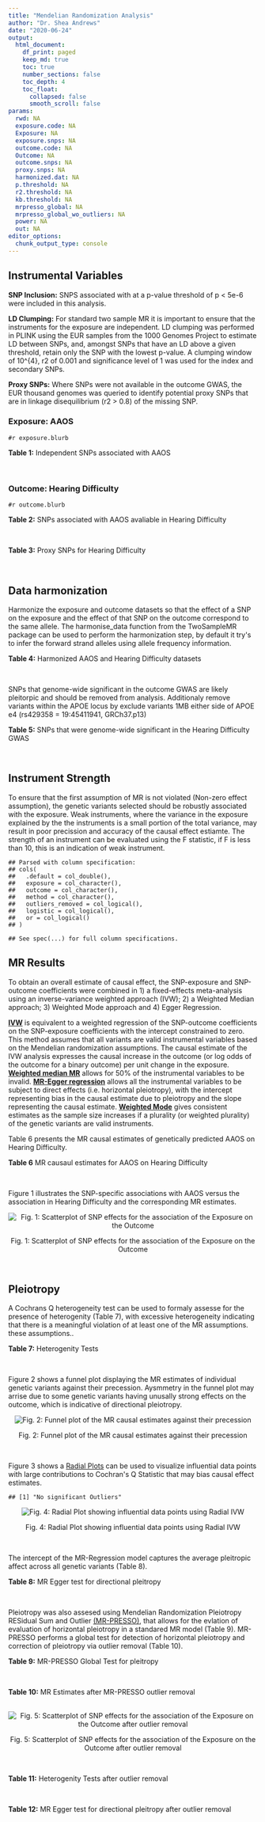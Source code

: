 ```yaml
---
title: "Mendelian Randomization Analysis"
author: "Dr. Shea Andrews"
date: "2020-06-24"
output:
  html_document:
    df_print: paged
    keep_md: true
    toc: true
    number_sections: false
    toc_depth: 4
    toc_float:
      collapsed: false
      smooth_scroll: false
params:
  rwd: NA
  exposure.code: NA
  Exposure: NA
  exposure.snps: NA
  outcome.code: NA
  Outcome: NA
  outcome.snps: NA
  proxy.snps: NA
  harmonized.dat: NA
  p.threshold: NA
  r2.threshold: NA
  kb.threshold: NA
  mrpresso_global: NA
  mrpresso_global_wo_outliers: NA
  power: NA
  out: NA
editor_options:
  chunk_output_type: console
---
```







## Instrumental Variables
**SNP Inclusion:** SNPS associated with at a p-value threshold of p < 5e-6 were included in this analysis.
<br>

**LD Clumping:** For standard two sample MR it is important to ensure that the instruments for the exposure are independent. LD clumping was performed in PLINK using the EUR samples from the 1000 Genomes Project to estimate LD between SNPs, and, amongst SNPs that have an LD above a given threshold, retain only the SNP with the lowest p-value. A clumping window of 10^{4}, r2 of 0.001 and significance level of 1 was used for the index and secondary SNPs.
<br>

**Proxy SNPs:** Where SNPs were not available in the outcome GWAS, the EUR thousand genomes was queried to identify potential proxy SNPs that are in linkage disequilibrium (r2 > 0.8) of the missing SNP.
<br>

### Exposure: AAOS
`#r exposure.blurb`
<br>

**Table 1:** Independent SNPs associated with AAOS
<div data-pagedtable="false">
  <script data-pagedtable-source type="application/json">
{"columns":[{"label":["SNP"],"name":[1],"type":["chr"],"align":["left"]},{"label":["CHROM"],"name":[2],"type":["dbl"],"align":["right"]},{"label":["POS"],"name":[3],"type":["dbl"],"align":["right"]},{"label":["REF"],"name":[4],"type":["chr"],"align":["left"]},{"label":["ALT"],"name":[5],"type":["chr"],"align":["left"]},{"label":["AF"],"name":[6],"type":["dbl"],"align":["right"]},{"label":["BETA"],"name":[7],"type":["dbl"],"align":["right"]},{"label":["SE"],"name":[8],"type":["dbl"],"align":["right"]},{"label":["Z"],"name":[9],"type":["dbl"],"align":["right"]},{"label":["P"],"name":[10],"type":["dbl"],"align":["right"]},{"label":["N"],"name":[11],"type":["dbl"],"align":["right"]},{"label":["TRAIT"],"name":[12],"type":["chr"],"align":["left"]}],"data":[{"1":"rs2649062","2":"1","3":"5799177","4":"A","5":"G","6":"0.3192","7":"0.0652","8":"0.0131","9":"4.977100","10":"6.120e-07","11":"40255","12":"AAOS"},{"1":"rs4662080","2":"1","3":"14363419","4":"C","5":"T","6":"0.6649","7":"0.1421","8":"0.0296","9":"4.800676","10":"1.586e-06","11":"40255","12":"AAOS"},{"1":"rs10919252","2":"1","3":"169802956","4":"C","5":"G","6":"0.3275","7":"0.0975","8":"0.0198","9":"4.924240","10":"8.182e-07","11":"40255","12":"AAOS"},{"1":"rs6701713","2":"1","3":"207786289","4":"A","5":"G","6":"0.7983","7":"-0.0709","8":"0.0146","9":"-4.856160","10":"1.184e-06","11":"40255","12":"AAOS"},{"1":"rs144505123","2":"1","3":"221802052","4":"C","5":"T","6":"0.0113","7":"0.7709","8":"0.1609","9":"4.791175","10":"1.661e-06","11":"40255","12":"AAOS"},{"1":"rs6718282","2":"2","3":"18039651","4":"G","5":"A","6":"0.0440","7":"-0.1421","8":"0.0308","9":"-4.613636","10":"3.840e-06","11":"40255","12":"AAOS"},{"1":"rs114131510","2":"2","3":"78420700","4":"A","5":"G","6":"0.0162","7":"0.6419","8":"0.1406","9":"4.565430","10":"4.949e-06","11":"40255","12":"AAOS"},{"1":"rs12615104","2":"2","3":"109820829","4":"T","5":"C","6":"0.2566","7":"-0.1057","8":"0.0221","9":"-4.782810","10":"1.829e-06","11":"40255","12":"AAOS"},{"1":"rs111906619","2":"2","3":"127789085","4":"C","5":"T","6":"0.0709","7":"0.1268","8":"0.0256","9":"4.953125","10":"7.088e-07","11":"40255","12":"AAOS"},{"1":"rs6431219","2":"2","3":"127862133","4":"C","5":"T","6":"0.4163","7":"0.0774","8":"0.0124","9":"6.241935","10":"3.897e-10","11":"40255","12":"AAOS"},{"1":"rs359982","2":"2","3":"219826934","4":"A","5":"G","6":"0.0781","7":"0.2660","8":"0.0513","9":"5.185190","10":"2.159e-07","11":"40255","12":"AAOS"},{"1":"rs116341973","2":"3","3":"63462893","4":"A","5":"G","6":"0.0227","7":"0.2057","8":"0.0399","9":"5.155390","10":"2.478e-07","11":"40255","12":"AAOS"},{"1":"rs145799027","2":"3","3":"114438213","4":"T","5":"C","6":"0.0147","7":"0.7485","8":"0.1601","9":"4.675200","10":"2.933e-06","11":"40255","12":"AAOS"},{"1":"rs71602496","2":"4","3":"661002","4":"A","5":"G","6":"0.1453","7":"0.0780","8":"0.0171","9":"4.561400","10":"4.978e-06","11":"40255","12":"AAOS"},{"1":"rs115803892","2":"4","3":"134185712","4":"G","5":"A","6":"0.0129","7":"0.9151","8":"0.1973","9":"4.638115","10":"3.498e-06","11":"40255","12":"AAOS"},{"1":"rs1689013","2":"4","3":"181048651","4":"T","5":"C","6":"0.2493","7":"0.0637","8":"0.0139","9":"4.582730","10":"4.657e-06","11":"40255","12":"AAOS"},{"1":"rs144202318","2":"5","3":"165711579","4":"G","5":"A","6":"0.0135","7":"0.7219","8":"0.1572","9":"4.592239","10":"4.356e-06","11":"40255","12":"AAOS"},{"1":"rs77345379","2":"6","3":"69273670","4":"C","5":"T","6":"0.0185","7":"0.2291","8":"0.0501","9":"4.572854","10":"4.830e-06","11":"40255","12":"AAOS"},{"1":"rs12153819","2":"6","3":"83773049","4":"C","5":"T","6":"0.1018","7":"-0.1092","8":"0.0235","9":"-4.646809","10":"3.291e-06","11":"40255","12":"AAOS"},{"1":"rs17170228","2":"7","3":"33076314","4":"G","5":"A","6":"0.0623","7":"0.1215","8":"0.0248","9":"4.899194","10":"1.004e-06","11":"40255","12":"AAOS"},{"1":"rs149907089","2":"7","3":"151626353","4":"G","5":"C","6":"0.0162","7":"0.7109","8":"0.1535","9":"4.631270","10":"3.637e-06","11":"40255","12":"AAOS"},{"1":"rs2725066","2":"8","3":"4438058","4":"T","5":"A","6":"0.5128","7":"-0.0936","8":"0.0191","9":"-4.900524","10":"9.948e-07","11":"40255","12":"AAOS"},{"1":"rs117201713","2":"8","3":"121340499","4":"G","5":"C","6":"0.0408","7":"0.2125","8":"0.0456","9":"4.660088","10":"3.120e-06","11":"40255","12":"AAOS"},{"1":"rs36033332","2":"9","3":"26834807","4":"C","5":"G","6":"0.0386","7":"0.4601","8":"0.0865","9":"5.319080","10":"1.030e-07","11":"40255","12":"AAOS"},{"1":"rs7930318","2":"11","3":"60033371","4":"C","5":"T","6":"0.5996","7":"0.0750","8":"0.0125","9":"6.000000","10":"2.245e-09","11":"40255","12":"AAOS"},{"1":"rs567075","2":"11","3":"85830157","4":"T","5":"C","6":"0.6903","7":"0.0900","8":"0.0132","9":"6.818180","10":"9.084e-12","11":"40255","12":"AAOS"},{"1":"rs11218343","2":"11","3":"121435587","4":"T","5":"C","6":"0.0395","7":"-0.1653","8":"0.0329","9":"-5.024320","10":"5.148e-07","11":"40255","12":"AAOS"},{"1":"rs7958488","2":"12","3":"6546166","4":"A","5":"T","6":"0.0195","7":"0.5085","8":"0.1111","9":"4.576960","10":"4.719e-06","11":"40255","12":"AAOS"},{"1":"rs1118069","2":"12","3":"84739181","4":"A","5":"T","6":"0.7195","7":"0.1012","8":"0.0216","9":"4.685190","10":"2.693e-06","11":"40255","12":"AAOS"},{"1":"rs140016885","2":"12","3":"99679113","4":"A","5":"G","6":"0.0144","7":"0.6851","8":"0.1416","9":"4.838280","10":"1.310e-06","11":"40255","12":"AAOS"},{"1":"rs9582517","2":"13","3":"102331030","4":"T","5":"C","6":"0.5073","7":"-0.1185","8":"0.0257","9":"-4.610890","10":"3.908e-06","11":"40255","12":"AAOS"},{"1":"rs146189059","2":"14","3":"47173254","4":"C","5":"G","6":"0.0111","7":"0.9444","8":"0.1835","9":"5.146590","10":"2.634e-07","11":"40255","12":"AAOS"},{"1":"rs17125944","2":"14","3":"53400629","4":"T","5":"C","6":"0.0924","7":"0.0960","8":"0.0203","9":"4.729060","10":"2.321e-06","11":"40255","12":"AAOS"},{"1":"rs150193285","2":"15","3":"75224360","4":"C","5":"T","6":"0.0109","7":"0.7622","8":"0.1650","9":"4.619394","10":"3.834e-06","11":"40255","12":"AAOS"},{"1":"rs9947273","2":"18","3":"35409158","4":"G","5":"A","6":"0.1431","7":"-0.0853","8":"0.0178","9":"-4.792135","10":"1.593e-06","11":"40255","12":"AAOS"},{"1":"rs62117204","2":"19","3":"45242967","4":"C","5":"T","6":"0.0601","7":"-0.1867","8":"0.0278","9":"-6.715827","10":"1.864e-11","11":"40255","12":"AAOS"},{"1":"rs76205446","2":"19","3":"45355267","4":"T","5":"A","6":"0.0143","7":"0.7096","8":"0.1234","9":"5.750405","10":"9.010e-09","11":"40255","12":"AAOS"},{"1":"rs2075650","2":"19","3":"45395619","4":"A","5":"G","6":"0.2197","7":"0.5502","8":"0.0223","9":"24.672600","10":"5.980e-134","11":"40255","12":"AAOS"},{"1":"rs141441332","2":"19","3":"45438575","4":"C","5":"A","6":"0.0110","7":"0.5383","8":"0.0632","9":"8.517405","10":"1.713e-17","11":"40255","12":"AAOS"},{"1":"rs204469","2":"19","3":"45490285","4":"A","5":"G","6":"0.9632","7":"0.1588","8":"0.0341","9":"4.656890","10":"3.269e-06","11":"40255","12":"AAOS"},{"1":"rs2827191","2":"21","3":"23361798","4":"C","5":"T","6":"0.2857","7":"0.1277","8":"0.0279","9":"4.577061","10":"4.895e-06","11":"40255","12":"AAOS"},{"1":"rs1043441","2":"22","3":"39130964","4":"C","5":"T","6":"0.2893","7":"-0.0639","8":"0.0135","9":"-4.733333","10":"2.110e-06","11":"40255","12":"AAOS"}],"options":{"columns":{"min":{},"max":[10]},"rows":{"min":[10],"max":[10]},"pages":{}}}
  </script>
</div>
<br>

### Outcome: Hearing Difficulty
`#r outcome.blurb`
<br>

**Table 2:** SNPs associated with AAOS avaliable in Hearing Difficulty
<div data-pagedtable="false">
  <script data-pagedtable-source type="application/json">
{"columns":[{"label":["SNP"],"name":[1],"type":["chr"],"align":["left"]},{"label":["CHROM"],"name":[2],"type":["dbl"],"align":["right"]},{"label":["POS"],"name":[3],"type":["dbl"],"align":["right"]},{"label":["REF"],"name":[4],"type":["chr"],"align":["left"]},{"label":["ALT"],"name":[5],"type":["chr"],"align":["left"]},{"label":["AF"],"name":[6],"type":["dbl"],"align":["right"]},{"label":["BETA"],"name":[7],"type":["dbl"],"align":["right"]},{"label":["SE"],"name":[8],"type":["dbl"],"align":["right"]},{"label":["Z"],"name":[9],"type":["dbl"],"align":["right"]},{"label":["P"],"name":[10],"type":["dbl"],"align":["right"]},{"label":["N"],"name":[11],"type":["dbl"],"align":["right"]},{"label":["TRAIT"],"name":[12],"type":["chr"],"align":["left"]}],"data":[{"1":"rs2649062","2":"1","3":"5799177","4":"A","5":"G","6":"0.311425","7":"-1.64647e-03","8":"0.00142696","9":"-1.15383000","10":"0.250","11":"250389","12":"Hearing_Difficulty"},{"1":"rs4662080","2":"1","3":"14363419","4":"C","5":"T","6":"0.749317","7":"3.48437e-03","8":"0.00152956","9":"2.27802000","10":"0.023","11":"250389","12":"Hearing_Difficulty"},{"1":"rs10919252","2":"1","3":"169802956","4":"C","5":"G","6":"0.326301","7":"-3.67296e-03","8":"0.00140596","9":"-2.61242000","10":"0.009","11":"250389","12":"Hearing_Difficulty"},{"1":"rs6701713","2":"1","3":"207786289","4":"A","5":"G","6":"0.818375","7":"-1.68473e-03","8":"0.00170882","9":"-0.98590300","10":"0.320","11":"250389","12":"Hearing_Difficulty"},{"1":"rs144505123","2":"NA","3":"NA","4":"NA","5":"NA","6":"NA","7":"NA","8":"NA","9":"NA","10":"NA","11":"NA","12":"NA"},{"1":"rs6718282","2":"2","3":"18039651","4":"G","5":"A","6":"0.051390","7":"5.94925e-03","8":"0.00303588","9":"1.95965000","10":"0.050","11":"250389","12":"Hearing_Difficulty"},{"1":"rs114131510","2":"NA","3":"NA","4":"NA","5":"NA","6":"NA","7":"NA","8":"NA","9":"NA","10":"NA","11":"NA","12":"NA"},{"1":"rs12615104","2":"2","3":"109820829","4":"T","5":"C","6":"0.260303","7":"6.47070e-04","8":"0.00150398","9":"0.43023800","10":"0.670","11":"250389","12":"Hearing_Difficulty"},{"1":"rs111906619","2":"2","3":"127789085","4":"C","5":"T","6":"0.079492","7":"-2.04414e-03","8":"0.00243939","9":"-0.83797200","10":"0.400","11":"250389","12":"Hearing_Difficulty"},{"1":"rs6431219","2":"2","3":"127862133","4":"C","5":"T","6":"0.414654","7":"2.24321e-03","8":"0.00134146","9":"1.67222000","10":"0.094","11":"250389","12":"Hearing_Difficulty"},{"1":"rs359982","2":"2","3":"219826934","4":"A","5":"G","6":"0.070628","7":"-2.87082e-03","8":"0.00256893","9":"-1.11752000","10":"0.260","11":"250389","12":"Hearing_Difficulty"},{"1":"rs116341973","2":"3","3":"63462893","4":"A","5":"G","6":"0.022673","7":"6.36508e-03","8":"0.00443917","9":"1.43384000","10":"0.150","11":"250389","12":"Hearing_Difficulty"},{"1":"rs145799027","2":"NA","3":"NA","4":"NA","5":"NA","6":"NA","7":"NA","8":"NA","9":"NA","10":"NA","11":"NA","12":"NA"},{"1":"rs71602496","2":"4","3":"661002","4":"A","5":"G","6":"0.153567","7":"1.19983e-03","8":"0.00183217","9":"0.65486800","10":"0.510","11":"250389","12":"Hearing_Difficulty"},{"1":"rs115803892","2":"4","3":"134185712","4":"G","5":"A","6":"0.010124","7":"2.10067e-03","8":"0.00663308","9":"0.31669600","10":"0.750","11":"250389","12":"Hearing_Difficulty"},{"1":"rs1689013","2":"4","3":"181048651","4":"T","5":"C","6":"0.237413","7":"-2.64399e-04","8":"0.00155122","9":"-0.17044600","10":"0.860","11":"250389","12":"Hearing_Difficulty"},{"1":"rs144202318","2":"5","3":"165711579","4":"G","5":"A","6":"0.012759","7":"-7.80704e-03","8":"0.00595855","9":"-1.31022000","10":"0.190","11":"250389","12":"Hearing_Difficulty"},{"1":"rs77345379","2":"6","3":"69273670","4":"C","5":"T","6":"0.018297","7":"4.83861e-03","8":"0.00506496","9":"0.95531100","10":"0.340","11":"250389","12":"Hearing_Difficulty"},{"1":"rs12153819","2":"6","3":"83773049","4":"C","5":"T","6":"0.124680","7":"-1.45980e-03","8":"0.00200028","9":"-0.72979800","10":"0.470","11":"250389","12":"Hearing_Difficulty"},{"1":"rs17170228","2":"7","3":"33076314","4":"G","5":"A","6":"0.068882","7":"-2.07052e-03","8":"0.00260791","9":"-0.79393800","10":"0.430","11":"250389","12":"Hearing_Difficulty"},{"1":"rs149907089","2":"7","3":"151626353","4":"G","5":"C","6":"0.012116","7":"-1.25127e-03","8":"0.00685119","9":"-0.18263500","10":"0.860","11":"250389","12":"Hearing_Difficulty"},{"1":"rs2725066","2":"8","3":"4438058","4":"T","5":"A","6":"0.523327","7":"3.66496e-04","8":"0.00132535","9":"0.27652800","10":"0.780","11":"250389","12":"Hearing_Difficulty"},{"1":"rs117201713","2":"8","3":"121340499","4":"G","5":"C","6":"0.039403","7":"5.82387e-03","8":"0.00339732","9":"1.71425000","10":"0.086","11":"250389","12":"Hearing_Difficulty"},{"1":"rs36033332","2":"9","3":"26834807","4":"C","5":"G","6":"0.052395","7":"2.66027e-03","8":"0.00299033","9":"0.88962400","10":"0.370","11":"250389","12":"Hearing_Difficulty"},{"1":"rs7930318","2":"11","3":"60033371","4":"C","5":"T","6":"0.596939","7":"2.88491e-03","8":"0.00134417","9":"2.14624000","10":"0.032","11":"250389","12":"Hearing_Difficulty"},{"1":"rs567075","2":"11","3":"85830157","4":"T","5":"C","6":"0.678309","7":"6.71386e-04","8":"0.00141239","9":"0.47535500","10":"0.630","11":"250389","12":"Hearing_Difficulty"},{"1":"rs11218343","2":"11","3":"121435587","4":"T","5":"C","6":"0.037339","7":"1.42182e-03","8":"0.00348571","9":"0.40790000","10":"0.680","11":"250389","12":"Hearing_Difficulty"},{"1":"rs7958488","2":"12","3":"6546166","4":"A","5":"T","6":"0.024126","7":"-8.50142e-04","8":"0.00440385","9":"-0.19304500","10":"0.850","11":"250389","12":"Hearing_Difficulty"},{"1":"rs1118069","2":"12","3":"84739181","4":"A","5":"T","6":"0.715043","7":"-2.40504e-03","8":"0.00146062","9":"-1.64659000","10":"0.100","11":"250389","12":"Hearing_Difficulty"},{"1":"rs140016885","2":"12","3":"99679113","4":"A","5":"G","6":"0.014035","7":"-5.38099e-03","8":"0.00593040","9":"-0.90735700","10":"0.360","11":"250389","12":"Hearing_Difficulty"},{"1":"rs9582517","2":"13","3":"102331030","4":"T","5":"C","6":"0.489144","7":"1.15127e-03","8":"0.00132390","9":"0.86960500","10":"0.380","11":"250389","12":"Hearing_Difficulty"},{"1":"rs146189059","2":"NA","3":"NA","4":"NA","5":"NA","6":"NA","7":"NA","8":"NA","9":"NA","10":"NA","11":"NA","12":"NA"},{"1":"rs17125944","2":"14","3":"53400629","4":"T","5":"C","6":"0.092501","7":"-1.30170e-03","8":"0.00228301","9":"-0.57016800","10":"0.570","11":"250389","12":"Hearing_Difficulty"},{"1":"rs150193285","2":"15","3":"75224360","4":"C","5":"T","6":"0.011255","7":"7.37202e-03","8":"0.00629254","9":"1.17155000","10":"0.240","11":"250389","12":"Hearing_Difficulty"},{"1":"rs9947273","2":"18","3":"35409158","4":"G","5":"A","6":"0.150890","7":"-2.33022e-04","8":"0.00186666","9":"-0.12483400","10":"0.900","11":"250389","12":"Hearing_Difficulty"},{"1":"rs62117204","2":"19","3":"45242967","4":"C","5":"T","6":"0.072203","7":"2.08698e-03","8":"0.00254898","9":"0.81875100","10":"0.410","11":"250389","12":"Hearing_Difficulty"},{"1":"rs76205446","2":"19","3":"45355267","4":"T","5":"A","6":"0.010882","7":"4.84818e-05","8":"0.00647137","9":"0.00749174","10":"0.990","11":"250389","12":"Hearing_Difficulty"},{"1":"rs2075650","2":"19","3":"45395619","4":"A","5":"G","6":"0.146178","7":"1.48604e-03","8":"0.00187135","9":"0.79410100","10":"0.430","11":"250389","12":"Hearing_Difficulty"},{"1":"rs141441332","2":"19","3":"45438575","4":"C","5":"A","6":"0.011087","7":"-7.35816e-04","8":"0.00652399","9":"-0.11278600","10":"0.910","11":"250389","12":"Hearing_Difficulty"},{"1":"rs204469","2":"19","3":"45490285","4":"A","5":"G","6":"0.956677","7":"-5.17711e-03","8":"0.00327522","9":"-1.58069000","10":"0.110","11":"250389","12":"Hearing_Difficulty"},{"1":"rs2827191","2":"21","3":"23361798","4":"C","5":"T","6":"0.289688","7":"-1.27527e-03","8":"0.00145535","9":"-0.87626300","10":"0.380","11":"250389","12":"Hearing_Difficulty"},{"1":"rs1043441","2":"22","3":"39130964","4":"C","5":"T","6":"0.293633","7":"2.09765e-03","8":"0.00144893","9":"1.44772000","10":"0.150","11":"250389","12":"Hearing_Difficulty"}],"options":{"columns":{"min":{},"max":[10]},"rows":{"min":[10],"max":[10]},"pages":{}}}
  </script>
</div>
<br>

**Table 3:** Proxy SNPs for Hearing Difficulty
<div data-pagedtable="false">
  <script data-pagedtable-source type="application/json">
{"columns":[{"label":["proxy.outcome"],"name":[1],"type":["lgl"],"align":["right"]},{"label":["target_snp"],"name":[2],"type":["chr"],"align":["left"]},{"label":["proxy_snp"],"name":[3],"type":["lgl"],"align":["right"]},{"label":["ld.r2"],"name":[4],"type":["lgl"],"align":["right"]},{"label":["Dprime"],"name":[5],"type":["lgl"],"align":["right"]},{"label":["ref.proxy"],"name":[6],"type":["lgl"],"align":["right"]},{"label":["alt.proxy"],"name":[7],"type":["lgl"],"align":["right"]},{"label":["CHROM"],"name":[8],"type":["lgl"],"align":["right"]},{"label":["POS"],"name":[9],"type":["lgl"],"align":["right"]},{"label":["ALT.proxy"],"name":[10],"type":["lgl"],"align":["right"]},{"label":["REF.proxy"],"name":[11],"type":["lgl"],"align":["right"]},{"label":["AF"],"name":[12],"type":["lgl"],"align":["right"]},{"label":["BETA"],"name":[13],"type":["lgl"],"align":["right"]},{"label":["SE"],"name":[14],"type":["lgl"],"align":["right"]},{"label":["P"],"name":[15],"type":["lgl"],"align":["right"]},{"label":["N"],"name":[16],"type":["lgl"],"align":["right"]},{"label":["ref"],"name":[17],"type":["lgl"],"align":["right"]},{"label":["alt"],"name":[18],"type":["lgl"],"align":["right"]},{"label":["ALT"],"name":[19],"type":["lgl"],"align":["right"]},{"label":["REF"],"name":[20],"type":["lgl"],"align":["right"]},{"label":["PHASE"],"name":[21],"type":["lgl"],"align":["right"]}],"data":[{"1":"NA","2":"rs144505123","3":"NA","4":"NA","5":"NA","6":"NA","7":"NA","8":"NA","9":"NA","10":"NA","11":"NA","12":"NA","13":"NA","14":"NA","15":"NA","16":"NA","17":"NA","18":"NA","19":"NA","20":"NA","21":"NA"},{"1":"NA","2":"rs114131510","3":"NA","4":"NA","5":"NA","6":"NA","7":"NA","8":"NA","9":"NA","10":"NA","11":"NA","12":"NA","13":"NA","14":"NA","15":"NA","16":"NA","17":"NA","18":"NA","19":"NA","20":"NA","21":"NA"},{"1":"NA","2":"rs145799027","3":"NA","4":"NA","5":"NA","6":"NA","7":"NA","8":"NA","9":"NA","10":"NA","11":"NA","12":"NA","13":"NA","14":"NA","15":"NA","16":"NA","17":"NA","18":"NA","19":"NA","20":"NA","21":"NA"},{"1":"NA","2":"rs146189059","3":"NA","4":"NA","5":"NA","6":"NA","7":"NA","8":"NA","9":"NA","10":"NA","11":"NA","12":"NA","13":"NA","14":"NA","15":"NA","16":"NA","17":"NA","18":"NA","19":"NA","20":"NA","21":"NA"}],"options":{"columns":{"min":{},"max":[10]},"rows":{"min":[10],"max":[10]},"pages":{}}}
  </script>
</div>
<br>

## Data harmonization
Harmonize the exposure and outcome datasets so that the effect of a SNP on the exposure and the effect of that SNP on the outcome correspond to the same allele. The harmonise_data function from the TwoSampleMR package can be used to perform the harmonization step, by default it try's to infer the forward strand alleles using allele frequency information.
<br>

**Table 4:** Harmonized AAOS and Hearing Difficulty datasets
<div data-pagedtable="false">
  <script data-pagedtable-source type="application/json">
{"columns":[{"label":["SNP"],"name":[1],"type":["chr"],"align":["left"]},{"label":["effect_allele.exposure"],"name":[2],"type":["chr"],"align":["left"]},{"label":["other_allele.exposure"],"name":[3],"type":["chr"],"align":["left"]},{"label":["effect_allele.outcome"],"name":[4],"type":["chr"],"align":["left"]},{"label":["other_allele.outcome"],"name":[5],"type":["chr"],"align":["left"]},{"label":["beta.exposure"],"name":[6],"type":["dbl"],"align":["right"]},{"label":["beta.outcome"],"name":[7],"type":["dbl"],"align":["right"]},{"label":["eaf.exposure"],"name":[8],"type":["dbl"],"align":["right"]},{"label":["eaf.outcome"],"name":[9],"type":["dbl"],"align":["right"]},{"label":["remove"],"name":[10],"type":["lgl"],"align":["right"]},{"label":["palindromic"],"name":[11],"type":["lgl"],"align":["right"]},{"label":["ambiguous"],"name":[12],"type":["lgl"],"align":["right"]},{"label":["id.outcome"],"name":[13],"type":["chr"],"align":["left"]},{"label":["chr.outcome"],"name":[14],"type":["dbl"],"align":["right"]},{"label":["pos.outcome"],"name":[15],"type":["dbl"],"align":["right"]},{"label":["se.outcome"],"name":[16],"type":["dbl"],"align":["right"]},{"label":["z.outcome"],"name":[17],"type":["dbl"],"align":["right"]},{"label":["pval.outcome"],"name":[18],"type":["dbl"],"align":["right"]},{"label":["samplesize.outcome"],"name":[19],"type":["dbl"],"align":["right"]},{"label":["outcome"],"name":[20],"type":["chr"],"align":["left"]},{"label":["mr_keep.outcome"],"name":[21],"type":["lgl"],"align":["right"]},{"label":["pval_origin.outcome"],"name":[22],"type":["chr"],"align":["left"]},{"label":["chr.exposure"],"name":[23],"type":["dbl"],"align":["right"]},{"label":["pos.exposure"],"name":[24],"type":["dbl"],"align":["right"]},{"label":["se.exposure"],"name":[25],"type":["dbl"],"align":["right"]},{"label":["z.exposure"],"name":[26],"type":["dbl"],"align":["right"]},{"label":["pval.exposure"],"name":[27],"type":["dbl"],"align":["right"]},{"label":["samplesize.exposure"],"name":[28],"type":["dbl"],"align":["right"]},{"label":["exposure"],"name":[29],"type":["chr"],"align":["left"]},{"label":["mr_keep.exposure"],"name":[30],"type":["lgl"],"align":["right"]},{"label":["pval_origin.exposure"],"name":[31],"type":["chr"],"align":["left"]},{"label":["id.exposure"],"name":[32],"type":["chr"],"align":["left"]},{"label":["action"],"name":[33],"type":["dbl"],"align":["right"]},{"label":["mr_keep"],"name":[34],"type":["lgl"],"align":["right"]},{"label":["pleitropy_keep"],"name":[35],"type":["lgl"],"align":["right"]},{"label":["pt"],"name":[36],"type":["dbl"],"align":["right"]},{"label":["mrpresso_RSSobs"],"name":[37],"type":["dbl"],"align":["right"]},{"label":["mrpresso_pval"],"name":[38],"type":["dbl"],"align":["right"]},{"label":["mrpresso_keep"],"name":[39],"type":["lgl"],"align":["right"]}],"data":[{"1":"rs1043441","2":"T","3":"C","4":"T","5":"C","6":"-0.0639","7":"2.09765e-03","8":"0.2893","9":"0.293633","10":"FALSE","11":"FALSE","12":"FALSE","13":"HZxbt9","14":"22","15":"39130964","16":"0.00144893","17":"1.44772000","18":"0.150","19":"250389","20":"Wells2019hdiff","21":"TRUE","22":"reported","23":"22","24":"39130964","25":"0.0135","26":"-4.733333","27":"2.110e-06","28":"40255","29":"Huang2017aaos","30":"TRUE","31":"reported","32":"reZmkx","33":"2","34":"TRUE","35":"TRUE","36":"5e-06","37":"4.315017e-06","38":"1.0000","39":"TRUE"},{"1":"rs10919252","2":"G","3":"C","4":"G","5":"C","6":"0.0975","7":"-3.67296e-03","8":"0.3275","9":"0.326301","10":"FALSE","11":"TRUE","12":"FALSE","13":"HZxbt9","14":"1","15":"169802956","16":"0.00140596","17":"-2.61242000","18":"0.009","19":"250389","20":"Wells2019hdiff","21":"TRUE","22":"reported","23":"1","24":"169802956","25":"0.0198","26":"4.924240","27":"8.182e-07","28":"40255","29":"Huang2017aaos","30":"TRUE","31":"reported","32":"reZmkx","33":"2","34":"TRUE","35":"TRUE","36":"5e-06","37":"1.368320e-05","38":"0.2560","39":"TRUE"},{"1":"rs1118069","2":"T","3":"A","4":"T","5":"A","6":"0.1012","7":"-2.40504e-03","8":"0.7195","9":"0.715043","10":"FALSE","11":"TRUE","12":"FALSE","13":"HZxbt9","14":"12","15":"84739181","16":"0.00146062","17":"-1.64659000","18":"0.100","19":"250389","20":"Wells2019hdiff","21":"TRUE","22":"reported","23":"12","24":"84739181","25":"0.0216","26":"4.685190","27":"2.693e-06","28":"40255","29":"Huang2017aaos","30":"TRUE","31":"reported","32":"reZmkx","33":"2","34":"TRUE","35":"TRUE","36":"5e-06","37":"5.750026e-06","38":"1.0000","39":"TRUE"},{"1":"rs111906619","2":"T","3":"C","4":"T","5":"C","6":"0.1268","7":"-2.04414e-03","8":"0.0709","9":"0.079492","10":"FALSE","11":"FALSE","12":"FALSE","13":"HZxbt9","14":"2","15":"127789085","16":"0.00243939","17":"-0.83797200","18":"0.400","19":"250389","20":"Wells2019hdiff","21":"TRUE","22":"reported","23":"2","24":"127789085","25":"0.0256","26":"4.953125","27":"7.088e-07","28":"40255","29":"Huang2017aaos","30":"TRUE","31":"reported","32":"reZmkx","33":"2","34":"TRUE","35":"TRUE","36":"5e-06","37":"3.962862e-06","38":"1.0000","39":"TRUE"},{"1":"rs11218343","2":"C","3":"T","4":"C","5":"T","6":"-0.1653","7":"1.42182e-03","8":"0.0395","9":"0.037339","10":"FALSE","11":"FALSE","12":"FALSE","13":"HZxbt9","14":"11","15":"121435587","16":"0.00348571","17":"0.40790000","18":"0.680","19":"250389","20":"Wells2019hdiff","21":"TRUE","22":"reported","23":"11","24":"121435587","25":"0.0329","26":"-5.024320","27":"5.148e-07","28":"40255","29":"Huang2017aaos","30":"TRUE","31":"reported","32":"reZmkx","33":"2","34":"TRUE","35":"TRUE","36":"5e-06","37":"1.775229e-06","38":"1.0000","39":"TRUE"},{"1":"rs115803892","2":"A","3":"G","4":"A","5":"G","6":"0.9151","7":"2.10067e-03","8":"0.0129","9":"0.010124","10":"FALSE","11":"FALSE","12":"FALSE","13":"HZxbt9","14":"4","15":"134185712","16":"0.00663308","17":"0.31669600","18":"0.750","19":"250389","20":"Wells2019hdiff","21":"TRUE","22":"reported","23":"4","24":"134185712","25":"0.1973","26":"4.638115","27":"3.498e-06","28":"40255","29":"Huang2017aaos","30":"TRUE","31":"reported","32":"reZmkx","33":"2","34":"TRUE","35":"TRUE","36":"5e-06","37":"8.727941e-06","38":"1.0000","39":"TRUE"},{"1":"rs116341973","2":"G","3":"A","4":"G","5":"A","6":"0.2057","7":"6.36508e-03","8":"0.0227","9":"0.022673","10":"FALSE","11":"FALSE","12":"FALSE","13":"HZxbt9","14":"3","15":"63462893","16":"0.00443917","17":"1.43384000","18":"0.150","19":"250389","20":"Wells2019hdiff","21":"TRUE","22":"reported","23":"3","24":"63462893","25":"0.0399","26":"5.155390","27":"2.478e-07","28":"40255","29":"Huang2017aaos","30":"TRUE","31":"reported","32":"reZmkx","33":"2","34":"TRUE","35":"TRUE","36":"5e-06","37":"4.308776e-05","38":"1.0000","39":"TRUE"},{"1":"rs117201713","2":"C","3":"G","4":"C","5":"G","6":"0.2125","7":"5.82387e-03","8":"0.0408","9":"0.039403","10":"FALSE","11":"TRUE","12":"FALSE","13":"HZxbt9","14":"8","15":"121340499","16":"0.00339732","17":"1.71425000","18":"0.086","19":"250389","20":"Wells2019hdiff","21":"TRUE","22":"reported","23":"8","24":"121340499","25":"0.0456","26":"4.660088","27":"3.120e-06","28":"40255","29":"Huang2017aaos","30":"TRUE","31":"reported","32":"reZmkx","33":"2","34":"TRUE","35":"TRUE","36":"5e-06","37":"3.690349e-05","38":"1.0000","39":"TRUE"},{"1":"rs12153819","2":"T","3":"C","4":"T","5":"C","6":"-0.1092","7":"-1.45980e-03","8":"0.1018","9":"0.124680","10":"FALSE","11":"FALSE","12":"FALSE","13":"HZxbt9","14":"6","15":"83773049","16":"0.00200028","17":"-0.72979800","18":"0.470","19":"250389","20":"Wells2019hdiff","21":"TRUE","22":"reported","23":"6","24":"83773049","25":"0.0235","26":"-4.646809","27":"3.291e-06","28":"40255","29":"Huang2017aaos","30":"TRUE","31":"reported","32":"reZmkx","33":"2","34":"TRUE","35":"TRUE","36":"5e-06","37":"2.406826e-06","38":"1.0000","39":"TRUE"},{"1":"rs12615104","2":"C","3":"T","4":"C","5":"T","6":"-0.1057","7":"6.47070e-04","8":"0.2566","9":"0.260303","10":"FALSE","11":"FALSE","12":"FALSE","13":"HZxbt9","14":"2","15":"109820829","16":"0.00150398","17":"0.43023800","18":"0.670","19":"250389","20":"Wells2019hdiff","21":"TRUE","22":"reported","23":"2","24":"109820829","25":"0.0221","26":"-4.782810","27":"1.829e-06","28":"40255","29":"Huang2017aaos","30":"TRUE","31":"reported","32":"reZmkx","33":"2","34":"TRUE","35":"TRUE","36":"5e-06","37":"3.539181e-07","38":"1.0000","39":"TRUE"},{"1":"rs140016885","2":"G","3":"A","4":"G","5":"A","6":"0.6851","7":"-5.38099e-03","8":"0.0144","9":"0.014035","10":"FALSE","11":"FALSE","12":"FALSE","13":"HZxbt9","14":"12","15":"99679113","16":"0.00593040","17":"-0.90735700","18":"0.360","19":"250389","20":"Wells2019hdiff","21":"TRUE","22":"reported","23":"12","24":"99679113","25":"0.1416","26":"4.838280","27":"1.310e-06","28":"40255","29":"Huang2017aaos","30":"TRUE","31":"reported","32":"reZmkx","33":"2","34":"TRUE","35":"TRUE","36":"5e-06","37":"2.806017e-05","38":"1.0000","39":"TRUE"},{"1":"rs141441332","2":"A","3":"C","4":"A","5":"C","6":"0.5383","7":"-7.35816e-04","8":"0.0110","9":"0.011087","10":"FALSE","11":"FALSE","12":"FALSE","13":"HZxbt9","14":"19","15":"45438575","16":"0.00652399","17":"-0.11278600","18":"0.910","19":"250389","20":"Wells2019hdiff","21":"TRUE","22":"reported","23":"19","24":"45438575","25":"0.0632","26":"8.517405","27":"1.713e-17","28":"40255","29":"Huang2017aaos","30":"TRUE","31":"reported","32":"reZmkx","33":"2","34":"TRUE","35":"FALSE","36":"5e-06","37":"NA","38":"NA","39":"NA"},{"1":"rs144202318","2":"A","3":"G","4":"A","5":"G","6":"0.7219","7":"-7.80704e-03","8":"0.0135","9":"0.012759","10":"FALSE","11":"FALSE","12":"FALSE","13":"HZxbt9","14":"5","15":"165711579","16":"0.00595855","17":"-1.31022000","18":"0.190","19":"250389","20":"Wells2019hdiff","21":"TRUE","22":"reported","23":"5","24":"165711579","25":"0.1572","26":"4.592239","27":"4.356e-06","28":"40255","29":"Huang2017aaos","30":"TRUE","31":"reported","32":"reZmkx","33":"2","34":"TRUE","35":"TRUE","36":"5e-06","37":"6.280018e-05","38":"1.0000","39":"TRUE"},{"1":"rs149907089","2":"C","3":"G","4":"C","5":"G","6":"0.7109","7":"-1.25127e-03","8":"0.0162","9":"0.012116","10":"FALSE","11":"TRUE","12":"FALSE","13":"HZxbt9","14":"7","15":"151626353","16":"0.00685119","17":"-0.18263500","18":"0.860","19":"250389","20":"Wells2019hdiff","21":"TRUE","22":"reported","23":"7","24":"151626353","25":"0.1535","26":"4.631270","27":"3.637e-06","28":"40255","29":"Huang2017aaos","30":"TRUE","31":"reported","32":"reZmkx","33":"2","34":"TRUE","35":"TRUE","36":"5e-06","37":"7.193116e-07","38":"1.0000","39":"TRUE"},{"1":"rs150193285","2":"T","3":"C","4":"T","5":"C","6":"0.7622","7":"7.37202e-03","8":"0.0109","9":"0.011255","10":"FALSE","11":"FALSE","12":"FALSE","13":"HZxbt9","14":"15","15":"75224360","16":"0.00629254","17":"1.17155000","18":"0.240","19":"250389","20":"Wells2019hdiff","21":"TRUE","22":"reported","23":"15","24":"75224360","25":"0.1650","26":"4.619394","27":"3.834e-06","28":"40255","29":"Huang2017aaos","30":"TRUE","31":"reported","32":"reZmkx","33":"2","34":"TRUE","35":"TRUE","36":"5e-06","37":"7.163606e-05","38":"1.0000","39":"TRUE"},{"1":"rs1689013","2":"C","3":"T","4":"C","5":"T","6":"0.0637","7":"-2.64399e-04","8":"0.2493","9":"0.237413","10":"FALSE","11":"FALSE","12":"FALSE","13":"HZxbt9","14":"4","15":"181048651","16":"0.00155122","17":"-0.17044600","18":"0.860","19":"250389","20":"Wells2019hdiff","21":"TRUE","22":"reported","23":"4","24":"181048651","25":"0.0139","26":"4.582730","27":"4.657e-06","28":"40255","29":"Huang2017aaos","30":"TRUE","31":"reported","32":"reZmkx","33":"2","34":"TRUE","35":"TRUE","36":"5e-06","37":"5.113210e-08","38":"1.0000","39":"TRUE"},{"1":"rs17125944","2":"C","3":"T","4":"C","5":"T","6":"0.0960","7":"-1.30170e-03","8":"0.0924","9":"0.092501","10":"FALSE","11":"FALSE","12":"FALSE","13":"HZxbt9","14":"14","15":"53400629","16":"0.00228301","17":"-0.57016800","18":"0.570","19":"250389","20":"Wells2019hdiff","21":"TRUE","22":"reported","23":"14","24":"53400629","25":"0.0203","26":"4.729060","27":"2.321e-06","28":"40255","29":"Huang2017aaos","30":"TRUE","31":"reported","32":"reZmkx","33":"2","34":"TRUE","35":"TRUE","36":"5e-06","37":"1.567723e-06","38":"1.0000","39":"TRUE"},{"1":"rs17170228","2":"A","3":"G","4":"A","5":"G","6":"0.1215","7":"-2.07052e-03","8":"0.0623","9":"0.068882","10":"FALSE","11":"FALSE","12":"FALSE","13":"HZxbt9","14":"7","15":"33076314","16":"0.00260791","17":"-0.79393800","18":"0.430","19":"250389","20":"Wells2019hdiff","21":"TRUE","22":"reported","23":"7","24":"33076314","25":"0.0248","26":"4.899194","27":"1.004e-06","28":"40255","29":"Huang2017aaos","30":"TRUE","31":"reported","32":"reZmkx","33":"2","34":"TRUE","35":"TRUE","36":"5e-06","37":"4.062125e-06","38":"1.0000","39":"TRUE"},{"1":"rs204469","2":"G","3":"A","4":"G","5":"A","6":"0.1588","7":"-5.17711e-03","8":"0.9632","9":"0.956677","10":"FALSE","11":"FALSE","12":"FALSE","13":"HZxbt9","14":"19","15":"45490285","16":"0.00327522","17":"-1.58069000","18":"0.110","19":"250389","20":"Wells2019hdiff","21":"TRUE","22":"reported","23":"19","24":"45490285","25":"0.0341","26":"4.656890","27":"3.269e-06","28":"40255","29":"Huang2017aaos","30":"TRUE","31":"reported","32":"reZmkx","33":"2","34":"TRUE","35":"FALSE","36":"5e-06","37":"NA","38":"NA","39":"NA"},{"1":"rs2075650","2":"G","3":"A","4":"G","5":"A","6":"0.5502","7":"1.48604e-03","8":"0.2197","9":"0.146178","10":"FALSE","11":"FALSE","12":"FALSE","13":"HZxbt9","14":"19","15":"45395619","16":"0.00187135","17":"0.79410100","18":"0.430","19":"250389","20":"Wells2019hdiff","21":"TRUE","22":"reported","23":"19","24":"45395619","25":"0.0223","26":"24.672600","27":"5.980e-134","28":"40255","29":"Huang2017aaos","30":"TRUE","31":"reported","32":"reZmkx","33":"2","34":"TRUE","35":"FALSE","36":"5e-06","37":"NA","38":"NA","39":"NA"},{"1":"rs2649062","2":"G","3":"A","4":"G","5":"A","6":"0.0652","7":"-1.64647e-03","8":"0.3192","9":"0.311425","10":"FALSE","11":"FALSE","12":"FALSE","13":"HZxbt9","14":"1","15":"5799177","16":"0.00142696","17":"-1.15383000","18":"0.250","19":"250389","20":"Wells2019hdiff","21":"TRUE","22":"reported","23":"1","24":"5799177","25":"0.0131","26":"4.977100","27":"6.120e-07","28":"40255","29":"Huang2017aaos","30":"TRUE","31":"reported","32":"reZmkx","33":"2","34":"TRUE","35":"TRUE","36":"5e-06","37":"2.631026e-06","38":"1.0000","39":"TRUE"},{"1":"rs2725066","2":"A","3":"T","4":"A","5":"T","6":"-0.0936","7":"3.66496e-04","8":"0.5128","9":"0.523327","10":"FALSE","11":"TRUE","12":"TRUE","13":"HZxbt9","14":"8","15":"4438058","16":"0.00132535","17":"0.27652800","18":"0.780","19":"250389","20":"Wells2019hdiff","21":"TRUE","22":"reported","23":"8","24":"4438058","25":"0.0191","26":"-4.900524","27":"9.948e-07","28":"40255","29":"Huang2017aaos","30":"TRUE","31":"reported","32":"reZmkx","33":"2","34":"FALSE","35":"TRUE","36":"5e-06","37":"NA","38":"NA","39":"NA"},{"1":"rs2827191","2":"T","3":"C","4":"T","5":"C","6":"0.1277","7":"-1.27527e-03","8":"0.2857","9":"0.289688","10":"FALSE","11":"FALSE","12":"FALSE","13":"HZxbt9","14":"21","15":"23361798","16":"0.00145535","17":"-0.87626300","18":"0.380","19":"250389","20":"Wells2019hdiff","21":"TRUE","22":"reported","23":"21","24":"23361798","25":"0.0279","26":"4.577061","27":"4.895e-06","28":"40255","29":"Huang2017aaos","30":"TRUE","31":"reported","32":"reZmkx","33":"2","34":"TRUE","35":"TRUE","36":"5e-06","37":"1.542185e-06","38":"1.0000","39":"TRUE"},{"1":"rs359982","2":"G","3":"A","4":"G","5":"A","6":"0.2660","7":"-2.87082e-03","8":"0.0781","9":"0.070628","10":"FALSE","11":"FALSE","12":"FALSE","13":"HZxbt9","14":"2","15":"219826934","16":"0.00256893","17":"-1.11752000","18":"0.260","19":"250389","20":"Wells2019hdiff","21":"TRUE","22":"reported","23":"2","24":"219826934","25":"0.0513","26":"5.185190","27":"2.159e-07","28":"40255","29":"Huang2017aaos","30":"TRUE","31":"reported","32":"reZmkx","33":"2","34":"TRUE","35":"TRUE","36":"5e-06","37":"8.144083e-06","38":"1.0000","39":"TRUE"},{"1":"rs36033332","2":"G","3":"C","4":"G","5":"C","6":"0.4601","7":"2.66027e-03","8":"0.0386","9":"0.052395","10":"FALSE","11":"TRUE","12":"FALSE","13":"HZxbt9","14":"9","15":"26834807","16":"0.00299033","17":"0.88962400","18":"0.370","19":"250389","20":"Wells2019hdiff","21":"TRUE","22":"reported","23":"9","24":"26834807","25":"0.0865","26":"5.319080","27":"1.030e-07","28":"40255","29":"Huang2017aaos","30":"TRUE","31":"reported","32":"reZmkx","33":"2","34":"TRUE","35":"TRUE","36":"5e-06","37":"1.115224e-05","38":"1.0000","39":"TRUE"},{"1":"rs4662080","2":"T","3":"C","4":"T","5":"C","6":"0.1421","7":"3.48437e-03","8":"0.6649","9":"0.749317","10":"FALSE","11":"FALSE","12":"FALSE","13":"HZxbt9","14":"1","15":"14363419","16":"0.00152956","17":"2.27802000","18":"0.023","19":"250389","20":"Wells2019hdiff","21":"TRUE","22":"reported","23":"1","24":"14363419","25":"0.0296","26":"4.800676","27":"1.586e-06","28":"40255","29":"Huang2017aaos","30":"TRUE","31":"reported","32":"reZmkx","33":"2","34":"TRUE","35":"TRUE","36":"5e-06","37":"1.393184e-05","38":"0.4672","39":"TRUE"},{"1":"rs567075","2":"C","3":"T","4":"C","5":"T","6":"0.0900","7":"6.71386e-04","8":"0.6903","9":"0.678309","10":"FALSE","11":"FALSE","12":"FALSE","13":"HZxbt9","14":"11","15":"85830157","16":"0.00141239","17":"0.47535500","18":"0.630","19":"250389","20":"Wells2019hdiff","21":"TRUE","22":"reported","23":"11","24":"85830157","25":"0.0132","26":"6.818180","27":"9.084e-12","28":"40255","29":"Huang2017aaos","30":"TRUE","31":"reported","32":"reZmkx","33":"2","34":"TRUE","35":"TRUE","36":"5e-06","37":"5.520012e-07","38":"1.0000","39":"TRUE"},{"1":"rs62117204","2":"T","3":"C","4":"T","5":"C","6":"-0.1867","7":"2.08698e-03","8":"0.0601","9":"0.072203","10":"FALSE","11":"FALSE","12":"FALSE","13":"HZxbt9","14":"19","15":"45242967","16":"0.00254898","17":"0.81875100","18":"0.410","19":"250389","20":"Wells2019hdiff","21":"TRUE","22":"reported","23":"19","24":"45242967","25":"0.0278","26":"-6.715827","27":"1.864e-11","28":"40255","29":"Huang2017aaos","30":"TRUE","31":"reported","32":"reZmkx","33":"2","34":"TRUE","35":"FALSE","36":"5e-06","37":"NA","38":"NA","39":"NA"},{"1":"rs6431219","2":"T","3":"C","4":"T","5":"C","6":"0.0774","7":"2.24321e-03","8":"0.4163","9":"0.414654","10":"FALSE","11":"FALSE","12":"FALSE","13":"HZxbt9","14":"2","15":"127862133","16":"0.00134146","17":"1.67222000","18":"0.094","19":"250389","20":"Wells2019hdiff","21":"TRUE","22":"reported","23":"2","24":"127862133","25":"0.0124","26":"6.241935","27":"3.897e-10","28":"40255","29":"Huang2017aaos","30":"TRUE","31":"reported","32":"reZmkx","33":"2","34":"TRUE","35":"TRUE","36":"5e-06","37":"5.429777e-06","38":"1.0000","39":"TRUE"},{"1":"rs6701713","2":"G","3":"A","4":"G","5":"A","6":"-0.0709","7":"-1.68473e-03","8":"0.7983","9":"0.818375","10":"FALSE","11":"FALSE","12":"FALSE","13":"HZxbt9","14":"1","15":"207786289","16":"0.00170882","17":"-0.98590300","18":"0.320","19":"250389","20":"Wells2019hdiff","21":"TRUE","22":"reported","23":"1","24":"207786289","25":"0.0146","26":"-4.856160","27":"1.184e-06","28":"40255","29":"Huang2017aaos","30":"TRUE","31":"reported","32":"reZmkx","33":"2","34":"TRUE","35":"TRUE","36":"5e-06","37":"3.042243e-06","38":"1.0000","39":"TRUE"},{"1":"rs6718282","2":"A","3":"G","4":"A","5":"G","6":"-0.1421","7":"5.94925e-03","8":"0.0440","9":"0.051390","10":"FALSE","11":"FALSE","12":"FALSE","13":"HZxbt9","14":"2","15":"18039651","16":"0.00303588","17":"1.95965000","18":"0.050","19":"250389","20":"Wells2019hdiff","21":"TRUE","22":"reported","23":"2","24":"18039651","25":"0.0308","26":"-4.613636","27":"3.840e-06","28":"40255","29":"Huang2017aaos","30":"TRUE","31":"reported","32":"reZmkx","33":"2","34":"TRUE","35":"TRUE","36":"5e-06","37":"3.508869e-05","38":"1.0000","39":"TRUE"},{"1":"rs71602496","2":"G","3":"A","4":"G","5":"A","6":"0.0780","7":"1.19983e-03","8":"0.1453","9":"0.153567","10":"FALSE","11":"FALSE","12":"FALSE","13":"HZxbt9","14":"4","15":"661002","16":"0.00183217","17":"0.65486800","18":"0.510","19":"250389","20":"Wells2019hdiff","21":"TRUE","22":"reported","23":"4","24":"661002","25":"0.0171","26":"4.561400","27":"4.978e-06","28":"40255","29":"Huang2017aaos","30":"TRUE","31":"reported","32":"reZmkx","33":"2","34":"TRUE","35":"TRUE","36":"5e-06","37":"1.588206e-06","38":"1.0000","39":"TRUE"},{"1":"rs76205446","2":"A","3":"T","4":"A","5":"T","6":"0.7096","7":"4.84818e-05","8":"0.0143","9":"0.010882","10":"FALSE","11":"TRUE","12":"FALSE","13":"HZxbt9","14":"19","15":"45355267","16":"0.00647137","17":"0.00749174","18":"0.990","19":"250389","20":"Wells2019hdiff","21":"TRUE","22":"reported","23":"19","24":"45355267","25":"0.1234","26":"5.750405","27":"9.010e-09","28":"40255","29":"Huang2017aaos","30":"TRUE","31":"reported","32":"reZmkx","33":"2","34":"TRUE","35":"FALSE","36":"5e-06","37":"NA","38":"NA","39":"NA"},{"1":"rs77345379","2":"T","3":"C","4":"T","5":"C","6":"0.2291","7":"4.83861e-03","8":"0.0185","9":"0.018297","10":"FALSE","11":"FALSE","12":"FALSE","13":"HZxbt9","14":"6","15":"69273670","16":"0.00506496","17":"0.95531100","18":"0.340","19":"250389","20":"Wells2019hdiff","21":"TRUE","22":"reported","23":"6","24":"69273670","25":"0.0501","26":"4.572854","27":"4.830e-06","28":"40255","29":"Huang2017aaos","30":"TRUE","31":"reported","32":"reZmkx","33":"2","34":"TRUE","35":"TRUE","36":"5e-06","37":"2.533835e-05","38":"1.0000","39":"TRUE"},{"1":"rs7930318","2":"T","3":"C","4":"T","5":"C","6":"0.0750","7":"2.88491e-03","8":"0.5996","9":"0.596939","10":"FALSE","11":"FALSE","12":"FALSE","13":"HZxbt9","14":"11","15":"60033371","16":"0.00134417","17":"2.14624000","18":"0.032","19":"250389","20":"Wells2019hdiff","21":"TRUE","22":"reported","23":"11","24":"60033371","25":"0.0125","26":"6.000000","27":"2.245e-09","28":"40255","29":"Huang2017aaos","30":"TRUE","31":"reported","32":"reZmkx","33":"2","34":"TRUE","35":"TRUE","36":"5e-06","37":"8.867445e-06","38":"0.7424","39":"TRUE"},{"1":"rs7958488","2":"T","3":"A","4":"T","5":"A","6":"0.5085","7":"-8.50142e-04","8":"0.0195","9":"0.024126","10":"FALSE","11":"TRUE","12":"FALSE","13":"HZxbt9","14":"12","15":"6546166","16":"0.00440385","17":"-0.19304500","18":"0.850","19":"250389","20":"Wells2019hdiff","21":"TRUE","22":"reported","23":"12","24":"6546166","25":"0.1111","26":"4.576960","27":"4.719e-06","28":"40255","29":"Huang2017aaos","30":"TRUE","31":"reported","32":"reZmkx","33":"2","34":"TRUE","35":"TRUE","36":"5e-06","37":"3.212887e-07","38":"1.0000","39":"TRUE"},{"1":"rs9582517","2":"C","3":"T","4":"C","5":"T","6":"-0.1185","7":"1.15127e-03","8":"0.5073","9":"0.489144","10":"FALSE","11":"FALSE","12":"FALSE","13":"HZxbt9","14":"13","15":"102331030","16":"0.00132390","17":"0.86960500","18":"0.380","19":"250389","20":"Wells2019hdiff","21":"TRUE","22":"reported","23":"13","24":"102331030","25":"0.0257","26":"-4.610890","27":"3.908e-06","28":"40255","29":"Huang2017aaos","30":"TRUE","31":"reported","32":"reZmkx","33":"2","34":"TRUE","35":"TRUE","36":"5e-06","37":"1.256153e-06","38":"1.0000","39":"TRUE"},{"1":"rs9947273","2":"A","3":"G","4":"A","5":"G","6":"-0.0853","7":"-2.33022e-04","8":"0.1431","9":"0.150890","10":"FALSE","11":"FALSE","12":"FALSE","13":"HZxbt9","14":"18","15":"35409158","16":"0.00186666","17":"-0.12483400","18":"0.900","19":"250389","20":"Wells2019hdiff","21":"TRUE","22":"reported","23":"18","24":"35409158","25":"0.0178","26":"-4.792135","27":"1.593e-06","28":"40255","29":"Huang2017aaos","30":"TRUE","31":"reported","32":"reZmkx","33":"2","34":"TRUE","35":"TRUE","36":"5e-06","37":"8.396562e-08","38":"1.0000","39":"TRUE"}],"options":{"columns":{"min":{},"max":[10]},"rows":{"min":[10],"max":[10]},"pages":{}}}
  </script>
</div>
<br>

SNPs that genome-wide significant in the outcome GWAS are likely pleitorpic and should be removed from analysis. Additionaly remove variants within the APOE locus by exclude variants 1MB either side of APOE e4 (rs429358 = 19:45411941, GRCh37.p13)
<br>


**Table 5:** SNPs that were genome-wide significant in the Hearing Difficulty GWAS
<div data-pagedtable="false">
  <script data-pagedtable-source type="application/json">
{"columns":[{"label":["SNP"],"name":[1],"type":["chr"],"align":["left"]},{"label":["chr.outcome"],"name":[2],"type":["dbl"],"align":["right"]},{"label":["pos.outcome"],"name":[3],"type":["dbl"],"align":["right"]},{"label":["pval.exposure"],"name":[4],"type":["dbl"],"align":["right"]},{"label":["pval.outcome"],"name":[5],"type":["dbl"],"align":["right"]}],"data":[{"1":"rs141441332","2":"19","3":"45438575","4":"1.713e-17","5":"0.91"},{"1":"rs204469","2":"19","3":"45490285","4":"3.269e-06","5":"0.11"},{"1":"rs2075650","2":"19","3":"45395619","4":"5.980e-134","5":"0.43"},{"1":"rs62117204","2":"19","3":"45242967","4":"1.864e-11","5":"0.41"},{"1":"rs76205446","2":"19","3":"45355267","4":"9.010e-09","5":"0.99"}],"options":{"columns":{"min":{},"max":[10]},"rows":{"min":[10],"max":[10]},"pages":{}}}
  </script>
</div>
<br>


## Instrument Strength
To ensure that the first assumption of MR is not violated (Non-zero effect assumption), the genetic variants selected should be robustly associated with the exposure. Weak instruments, where the variance in the exposure explained by the the instruments is a small portion of the total variance, may result in poor precission and accuracy of the causal effect estiamte. The strength of an instrument can be evaluated using the F statistic, if F is less than 10, this is an indication of weak instrument.


```
## Parsed with column specification:
## cols(
##   .default = col_double(),
##   exposure = col_character(),
##   outcome = col_character(),
##   method = col_character(),
##   outliers_removed = col_logical(),
##   logistic = col_logical(),
##   or = col_logical()
## )
```

```
## See spec(...) for full column specifications.
```

<div data-pagedtable="false">
  <script data-pagedtable-source type="application/json">
{"columns":[{"label":["outliers_removed"],"name":[1],"type":["lgl"],"align":["right"]},{"label":["pve.exposure"],"name":[2],"type":["dbl"],"align":["right"]},{"label":["F"],"name":[3],"type":["dbl"],"align":["right"]},{"label":["Alpha"],"name":[4],"type":["dbl"],"align":["right"]},{"label":["NCP"],"name":[5],"type":["dbl"],"align":["right"]},{"label":["Power"],"name":[6],"type":["dbl"],"align":["right"]}],"data":[{"1":"FALSE","2":"0.0193715","3":"24.82975","4":"0.05","5":"0.01887764","6":"0.05216528"}],"options":{"columns":{"min":{},"max":[10]},"rows":{"min":[10],"max":[10]},"pages":{}}}
  </script>
</div>

##  MR Results
To obtain an overall estimate of causal effect, the SNP-exposure and SNP-outcome coefficients were combined in 1) a fixed-effects meta-analysis using an inverse-variance weighted approach (IVW); 2) a Weighted Median approach; 3) Weighted Mode approach and 4) Egger Regression.


[**IVW**](https://doi.org/10.1002/gepi.21758) is equivalent to a weighted regression of the SNP-outcome coefficients on the SNP-exposure coefficients with the intercept constrained to zero. This method assumes that all variants are valid instrumental variables based on the Mendelian randomization assumptions. The causal estimate of the IVW analysis expresses the causal increase in the outcome (or log odds of the outcome for a binary outcome) per unit change in the exposure. [**Weighted median MR**](https://doi.org/10.1002/gepi.21965) allows for 50% of the instrumental variables to be invalid. [**MR-Egger regression**](https://doi.org/10.1093/ije/dyw220) allows all the instrumental variables to be subject to direct effects (i.e. horizontal pleiotropy), with the intercept representing bias in the causal estimate due to pleiotropy and the slope representing the causal estimate. [**Weighted Mode**](https://doi.org/10.1093/ije/dyx102) gives consistent estimates as the sample size increases if a plurality (or weighted plurality) of the genetic variants are valid instruments.
<br>



Table 6 presents the MR causal estimates of genetically predicted AAOS on Hearing Difficulty.
<br>

**Table 6** MR causaul estimates for AAOS on Hearing Difficulty
<div data-pagedtable="false">
  <script data-pagedtable-source type="application/json">
{"columns":[{"label":["id.exposure"],"name":[1],"type":["chr"],"align":["left"]},{"label":["id.outcome"],"name":[2],"type":["chr"],"align":["left"]},{"label":["outcome"],"name":[3],"type":["fctr"],"align":["left"]},{"label":["exposure"],"name":[4],"type":["fctr"],"align":["left"]},{"label":["method"],"name":[5],"type":["fctr"],"align":["left"]},{"label":["nsnp"],"name":[6],"type":["int"],"align":["right"]},{"label":["b"],"name":[7],"type":["dbl"],"align":["right"]},{"label":["se"],"name":[8],"type":["dbl"],"align":["right"]},{"label":["pval"],"name":[9],"type":["dbl"],"align":["right"]}],"data":[{"1":"reZmkx","2":"HZxbt9","3":"Wells2019hdiff","4":"Huang2017aaos","5":"Inverse variance weighted (fixed effects)","6":"32","7":"-0.0006303320","8":"0.002218805","9":"0.7763443"},{"1":"reZmkx","2":"HZxbt9","3":"Wells2019hdiff","4":"Huang2017aaos","5":"Weighted median","6":"32","7":"-0.0016829906","8":"0.003333044","9":"0.6136002"},{"1":"reZmkx","2":"HZxbt9","3":"Wells2019hdiff","4":"Huang2017aaos","5":"Weighted mode","6":"32","7":"-0.0023461708","8":"0.003911516","9":"0.5529916"},{"1":"reZmkx","2":"HZxbt9","3":"Wells2019hdiff","4":"Huang2017aaos","5":"MR Egger","6":"32","7":"0.0004327684","8":"0.004247271","9":"0.9195194"}],"options":{"columns":{"min":{},"max":[10]},"rows":{"min":[10],"max":[10]},"pages":{}}}
  </script>
</div>
<br>

Figure 1 illustrates the SNP-specific associations with AAOS versus the association in Hearing Difficulty and the corresponding MR estimates.
<br>

<div class="figure" style="text-align: center">
<img src="/sc/arion/projects/LOAD/shea/Projects/MR_ADPhenome/results/MR_ADbidir/Huang2017aaos/Wells2019hdiff/Huang2017aaos_5e-6_Wells2019hdiff_MR_Analaysis_files/figure-html/scatter_plot-1.png" alt="Fig. 1: Scatterplot of SNP effects for the association of the Exposure on the Outcome"  />
<p class="caption">Fig. 1: Scatterplot of SNP effects for the association of the Exposure on the Outcome</p>
</div>
<br>


## Pleiotropy
A Cochrans Q heterogeneity test can be used to formaly assesse for the presence of heterogenity (Table 7), with excessive heterogeneity indicating that there is a meaningful violation of at least one of the MR assumptions.
these assumptions..
<br>

**Table 7:** Heterogenity Tests
<div data-pagedtable="false">
  <script data-pagedtable-source type="application/json">
{"columns":[{"label":["id.exposure"],"name":[1],"type":["chr"],"align":["left"]},{"label":["id.outcome"],"name":[2],"type":["chr"],"align":["left"]},{"label":["outcome"],"name":[3],"type":["fctr"],"align":["left"]},{"label":["exposure"],"name":[4],"type":["fctr"],"align":["left"]},{"label":["method"],"name":[5],"type":["fctr"],"align":["left"]},{"label":["Q"],"name":[6],"type":["dbl"],"align":["right"]},{"label":["Q_df"],"name":[7],"type":["dbl"],"align":["right"]},{"label":["Q_pval"],"name":[8],"type":["dbl"],"align":["right"]}],"data":[{"1":"reZmkx","2":"HZxbt9","3":"Wells2019hdiff","4":"Huang2017aaos","5":"MR Egger","6":"46.91198","7":"30","8":"0.02538031"},{"1":"reZmkx","2":"HZxbt9","3":"Wells2019hdiff","4":"Huang2017aaos","5":"Inverse variance weighted","6":"47.08288","7":"31","8":"0.03215323"}],"options":{"columns":{"min":{},"max":[10]},"rows":{"min":[10],"max":[10]},"pages":{}}}
  </script>
</div>
<br>

Figure 2 shows a funnel plot displaying the MR estimates of individual genetic variants against their precession. Aysmmetry in the funnel plot may arrise due to some genetic variants having unusally strong effects on the outcome, which is indicative of directional pleiotropy.
<br>

<div class="figure" style="text-align: center">
<img src="/sc/arion/projects/LOAD/shea/Projects/MR_ADPhenome/results/MR_ADbidir/Huang2017aaos/Wells2019hdiff/Huang2017aaos_5e-6_Wells2019hdiff_MR_Analaysis_files/figure-html/funnel_plot-1.png" alt="Fig. 2: Funnel plot of the MR causal estimates against their precession"  />
<p class="caption">Fig. 2: Funnel plot of the MR causal estimates against their precession</p>
</div>
<br>

Figure 3 shows a [Radial Plots](https://github.com/WSpiller/RadialMR) can be used to visualize influential data points with large contributions to Cochran's Q Statistic that may bias causal effect estimates.




```
## [1] "No significant Outliers"
```

<div class="figure" style="text-align: center">
<img src="/sc/arion/projects/LOAD/shea/Projects/MR_ADPhenome/results/MR_ADbidir/Huang2017aaos/Wells2019hdiff/Huang2017aaos_5e-6_Wells2019hdiff_MR_Analaysis_files/figure-html/Radial_Plot-1.png" alt="Fig. 4: Radial Plot showing influential data points using Radial IVW"  />
<p class="caption">Fig. 4: Radial Plot showing influential data points using Radial IVW</p>
</div>
<br>

The intercept of the MR-Regression model captures the average pleitropic affect across all genetic variants (Table 8).
<br>

**Table 8:** MR Egger test for directional pleitropy
<div data-pagedtable="false">
  <script data-pagedtable-source type="application/json">
{"columns":[{"label":["id.exposure"],"name":[1],"type":["chr"],"align":["left"]},{"label":["id.outcome"],"name":[2],"type":["chr"],"align":["left"]},{"label":["outcome"],"name":[3],"type":["fctr"],"align":["left"]},{"label":["exposure"],"name":[4],"type":["fctr"],"align":["left"]},{"label":["egger_intercept"],"name":[5],"type":["dbl"],"align":["right"]},{"label":["se"],"name":[6],"type":["dbl"],"align":["right"]},{"label":["pval"],"name":[7],"type":["dbl"],"align":["right"]}],"data":[{"1":"reZmkx","2":"HZxbt9","3":"Wells2019hdiff","4":"Huang2017aaos","5":"-0.0002187047","6":"0.0006615507","7":"0.743249"}],"options":{"columns":{"min":{},"max":[10]},"rows":{"min":[10],"max":[10]},"pages":{}}}
  </script>
</div>
<br>

Pleiotropy was also assesed using Mendelian Randomization Pleiotropy RESidual Sum and Outlier [(MR-PRESSO)](https://doi.org/10.1038/s41588-018-0099-7), that allows for the evlation of evaluation of horizontal pleiotropy in a standared MR model (Table 9). MR-PRESSO performs a global test for detection of horizontal pleiotropy and correction of pleiotropy via outlier removal (Table 10).
<br>

**Table 9:** MR-PRESSO Global Test for pleitropy
<div data-pagedtable="false">
  <script data-pagedtable-source type="application/json">
{"columns":[{"label":["id.exposure"],"name":[1],"type":["chr"],"align":["left"]},{"label":["id.outcome"],"name":[2],"type":["chr"],"align":["left"]},{"label":["outcome"],"name":[3],"type":["chr"],"align":["left"]},{"label":["exposure"],"name":[4],"type":["chr"],"align":["left"]},{"label":["pt"],"name":[5],"type":["dbl"],"align":["right"]},{"label":["outliers_removed"],"name":[6],"type":["lgl"],"align":["right"]},{"label":["n_outliers"],"name":[7],"type":["dbl"],"align":["right"]},{"label":["RSSobs"],"name":[8],"type":["dbl"],"align":["right"]},{"label":["pval"],"name":[9],"type":["dbl"],"align":["right"]}],"data":[{"1":"reZmkx","2":"HZxbt9","3":"Wells2019hdiff","4":"Huang2017aaos","5":"5e-06","6":"FALSE","7":"0","8":"49.86096","9":"0.0376"}],"options":{"columns":{"min":{},"max":[10]},"rows":{"min":[10],"max":[10]},"pages":{}}}
  </script>
</div>
<br>


**Table 10:** MR Estimates after MR-PRESSO outlier removal
<div data-pagedtable="false">
  <script data-pagedtable-source type="application/json">
{"columns":[{"label":["id.exposure"],"name":[1],"type":["chr"],"align":["left"]},{"label":["id.outcome"],"name":[2],"type":["chr"],"align":["left"]},{"label":["outcome"],"name":[3],"type":["fctr"],"align":["left"]},{"label":["exposure"],"name":[4],"type":["fctr"],"align":["left"]},{"label":["method"],"name":[5],"type":["fctr"],"align":["left"]},{"label":["nsnp"],"name":[6],"type":["int"],"align":["right"]},{"label":["b"],"name":[7],"type":["dbl"],"align":["right"]},{"label":["se"],"name":[8],"type":["dbl"],"align":["right"]},{"label":["pval"],"name":[9],"type":["dbl"],"align":["right"]}],"data":[{"1":"reZmkx","2":"HZxbt9","3":"Wells2019hdiff","4":"Huang2017aaos","5":"Inverse variance weighted (fixed effects)","6":"32","7":"-0.0006303320","8":"0.002218805","9":"0.7763443"},{"1":"reZmkx","2":"HZxbt9","3":"Wells2019hdiff","4":"Huang2017aaos","5":"Weighted median","6":"32","7":"-0.0016829906","8":"0.003476998","9":"0.6283606"},{"1":"reZmkx","2":"HZxbt9","3":"Wells2019hdiff","4":"Huang2017aaos","5":"Weighted mode","6":"32","7":"-0.0023461708","8":"0.003986235","9":"0.5604154"},{"1":"reZmkx","2":"HZxbt9","3":"Wells2019hdiff","4":"Huang2017aaos","5":"MR Egger","6":"32","7":"0.0004327684","8":"0.004247271","9":"0.9195194"}],"options":{"columns":{"min":{},"max":[10]},"rows":{"min":[10],"max":[10]},"pages":{}}}
  </script>
</div>
<br>

<div class="figure" style="text-align: center">
<img src="/sc/arion/projects/LOAD/shea/Projects/MR_ADPhenome/results/MR_ADbidir/Huang2017aaos/Wells2019hdiff/Huang2017aaos_5e-6_Wells2019hdiff_MR_Analaysis_files/figure-html/scatter_plot_outlier-1.png" alt="Fig. 5: Scatterplot of SNP effects for the association of the Exposure on the Outcome after outlier removal"  />
<p class="caption">Fig. 5: Scatterplot of SNP effects for the association of the Exposure on the Outcome after outlier removal</p>
</div>
<br>

**Table 11:** Heterogenity Tests after outlier removal
<div data-pagedtable="false">
  <script data-pagedtable-source type="application/json">
{"columns":[{"label":["id.exposure"],"name":[1],"type":["chr"],"align":["left"]},{"label":["id.outcome"],"name":[2],"type":["chr"],"align":["left"]},{"label":["outcome"],"name":[3],"type":["fctr"],"align":["left"]},{"label":["exposure"],"name":[4],"type":["fctr"],"align":["left"]},{"label":["method"],"name":[5],"type":["fctr"],"align":["left"]},{"label":["Q"],"name":[6],"type":["dbl"],"align":["right"]},{"label":["Q_df"],"name":[7],"type":["dbl"],"align":["right"]},{"label":["Q_pval"],"name":[8],"type":["dbl"],"align":["right"]}],"data":[{"1":"reZmkx","2":"HZxbt9","3":"Wells2019hdiff","4":"Huang2017aaos","5":"MR Egger","6":"46.91198","7":"30","8":"0.02538031"},{"1":"reZmkx","2":"HZxbt9","3":"Wells2019hdiff","4":"Huang2017aaos","5":"Inverse variance weighted","6":"47.08288","7":"31","8":"0.03215323"}],"options":{"columns":{"min":{},"max":[10]},"rows":{"min":[10],"max":[10]},"pages":{}}}
  </script>
</div>
<br>

**Table 12:** MR Egger test for directional pleitropy after outlier removal
<div data-pagedtable="false">
  <script data-pagedtable-source type="application/json">
{"columns":[{"label":["id.exposure"],"name":[1],"type":["chr"],"align":["left"]},{"label":["id.outcome"],"name":[2],"type":["chr"],"align":["left"]},{"label":["outcome"],"name":[3],"type":["fctr"],"align":["left"]},{"label":["exposure"],"name":[4],"type":["fctr"],"align":["left"]},{"label":["egger_intercept"],"name":[5],"type":["dbl"],"align":["right"]},{"label":["se"],"name":[6],"type":["dbl"],"align":["right"]},{"label":["pval"],"name":[7],"type":["dbl"],"align":["right"]}],"data":[{"1":"reZmkx","2":"HZxbt9","3":"Wells2019hdiff","4":"Huang2017aaos","5":"-0.0002187047","6":"0.0006615507","7":"0.743249"}],"options":{"columns":{"min":{},"max":[10]},"rows":{"min":[10],"max":[10]},"pages":{}}}
  </script>
</div>
<br>
